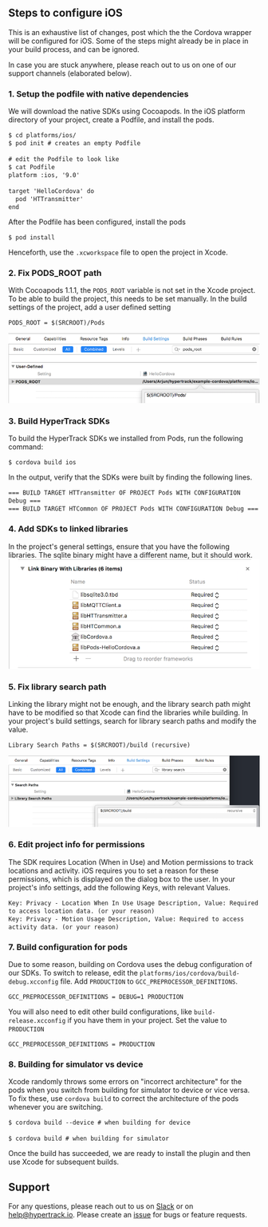 ## Steps to configure iOS
This is an exhaustive list of changes, post which the the Cordova wrapper will be configured for iOS. Some of the steps might already be in place in your build process, and can be ignored.

In case you are stuck anywhere, please reach out to us on one of our support channels (elaborated below).


### 1. Setup the podfile with native dependencies
We will download the native SDKs using Cocoapods. In the iOS platform directory of your project, create a Podfile, and install the pods.

```shell
$ cd platforms/ios/
$ pod init # creates an empty Podfile

# edit the Podfile to look like
$ cat Podfile
platform :ios, '9.0'

target 'HelloCordova' do
  pod 'HTTransmitter'
end
```

After the Podfile has been configured, install the pods

```shell
$ pod install
```

Henceforth, use the `.xcworkspace` file to open the project in Xcode.


### 2. Fix PODS_ROOT path
With Cocoapods 1.1.1, the `PODS_ROOT` variable is not set in the Xcode project. To be able to build the project, this needs to be set manually. In the build settings of the project, add a user defined setting

```
PODS_ROOT = $(SRCROOT)/Pods
```
![imgs/pods-root.png](imgs/pods-root.png)


### 3. Build HyperTrack SDKs
To build the HyperTrack SDKs we installed from Pods, run the following command:

```shell
$ cordova build ios
```
In the output, verify that the SDKs were built by finding the following lines.
```
=== BUILD TARGET HTTransmitter OF PROJECT Pods WITH CONFIGURATION Debug ===
=== BUILD TARGET HTCommon OF PROJECT Pods WITH CONFIGURATION Debug ===
```


### 4. Add SDKs to linked libraries
In the project's general settings, ensure that you have the following libraries. The sqlite binary might have a different name, but it should work.
![imgs/linked-libraries.png](imgs/linked-libraries.png)


### 5. Fix library search path
Linking the library might not be enough, and the library search path might have to be modified so that Xcode can find the libraries while building. In your project's build settings, search for library search paths and modify the value.
```
Library Search Paths = $(SRCROOT)/build (recursive)
```
![imgs/library-search.png](imgs/library-search.png)


### 6. Edit project info for permissions
The SDK requires Location (When in Use) and Motion permissions to track locations and activity. iOS requires you to set a reason for these permissions, which is displayed on the dialog box to the user. In your project's info settings, add the following Keys, with relevant Values.
```
Key: Privacy - Location When In Use Usage Description, Value: Required to access location data. (or your reason)
Key: Privacy - Motion Usage Description, Value: Required to access activity data. (or your reason)
```


### 7. Build configuration for pods
Due to some reason, building on Cordova uses the debug configuration of our SDKs. To switch to release, edit the `platforms/ios/cordova/build-debug.xcconfig` file. Add `PRODUCTION` to `GCC_PREPROCESSOR_DEFINITIONS`.

```
GCC_PREPROCESSOR_DEFINITIONS = DEBUG=1 PRODUCTION
```

You will also need to edit other build configurations, like `build-release.xcconfig` if you have them in your project. Set the value to `PRODUCTION`

```
GCC_PREPROCESSOR_DEFINITIONS = PRODUCTION
```


### 8. Building for simulator vs device
Xcode randomly throws some errors on "incorrect architecture" for the pods when you switch from building for simulator to device or vice versa. To fix these, use `cordova build` to correct the architecture of the pods whenever you are switching.

```shell
$ cordova build --device # when building for device

$ cordova build # when building for simulator
```

Once the build has succeeded, we are ready to install the plugin and then use Xcode for subsequent builds.


## Support
For any questions, please reach out to us on [Slack](http://docs.hypertrack.io/) or on help@hypertrack.io. Please create an [issue](https://github.com/hypertrack/hypertrack-cordova/issues) for bugs or feature requests.
